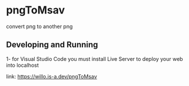 # pngToMsav
convert png to another png

## Developing and Running

1- for Visual Studio Code you must install Live Server to deploy your web into localhost

link: https://willo.is-a.dev/pngToMsav
